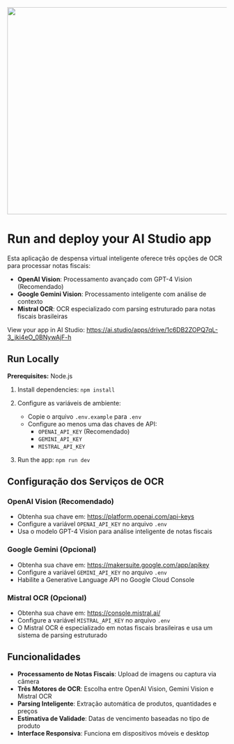 <div align="center">
<img width="1200" height="475" alt="GHBanner" src="https://github.com/user-attachments/assets/0aa67016-6eaf-458a-adb2-6e31a0763ed6" />
</div>

# Run and deploy your AI Studio app

Esta aplicação de despensa virtual inteligente oferece três opções de OCR para processar notas fiscais:
- **OpenAI Vision**: Processamento avançado com GPT-4 Vision (Recomendado)
- **Google Gemini Vision**: Processamento inteligente com análise de contexto
- **Mistral OCR**: OCR especializado com parsing estruturado para notas fiscais brasileiras

View your app in AI Studio: https://ai.studio/apps/drive/1c6DB2ZOPQ7qL-3_jki4eO_0BNywAjF-h

## Run Locally

**Prerequisites:**  Node.js

1. Install dependencies:
   `npm install`

2. Configure as variáveis de ambiente:
   - Copie o arquivo `.env.example` para `.env`
   - Configure ao menos uma das chaves de API:
     - `OPENAI_API_KEY` (Recomendado)
     - `GEMINI_API_KEY`
     - `MISTRAL_API_KEY`

3. Run the app:
   `npm run dev`

## Configuração dos Serviços de OCR

### OpenAI Vision (Recomendado)
- Obtenha sua chave em: https://platform.openai.com/api-keys
- Configure a variável `OPENAI_API_KEY` no arquivo `.env`
- Usa o modelo GPT-4 Vision para análise inteligente de notas fiscais

### Google Gemini (Opcional)
- Obtenha sua chave em: https://makersuite.google.com/app/apikey
- Configure a variável `GEMINI_API_KEY` no arquivo `.env`
- Habilite a Generative Language API no Google Cloud Console

### Mistral OCR (Opcional)
- Obtenha sua chave em: https://console.mistral.ai/
- Configure a variável `MISTRAL_API_KEY` no arquivo `.env`
- O Mistral OCR é especializado em notas fiscais brasileiras e usa um sistema de parsing estruturado

## Funcionalidades

- **Processamento de Notas Fiscais**: Upload de imagens ou captura via câmera
- **Três Motores de OCR**: Escolha entre OpenAI Vision, Gemini Vision e Mistral OCR
- **Parsing Inteligente**: Extração automática de produtos, quantidades e preços
- **Estimativa de Validade**: Datas de vencimento baseadas no tipo de produto
- **Interface Responsiva**: Funciona em dispositivos móveis e desktop
